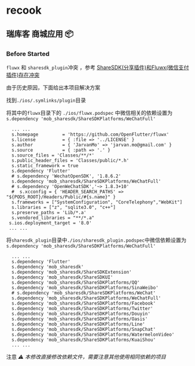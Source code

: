 
# recook

## 瑞库客 商城应用 📦

### Before Started

`fluwx` 和 `sharesdk_plugin`冲突 ，参考 [ShareSDK(分享插件)和Fluwx(微信支付插件)存在冲突](https://github.com/OpenFlutter/fluwx/blob/master/doc/QA_CN.md#sharesdk%E5%88%86%E4%BA%AB%E6%8F%92%E4%BB%B6%E5%92%8Cfluwx%E5%BE%AE%E4%BF%A1%E6%94%AF%E4%BB%98%E6%8F%92%E4%BB%B6%E5%AD%98%E5%9C%A8%E5%86%B2%E7%AA%81)

由于历史原因，下面给出本项目解决方案

找到`./ios/.symlinks/plugin`目录

将其中的`fluwx`目录下的 `./ios/fluwx.podspec` 中微信相关的依赖设置为`s.dependency 'mob_sharesdk/ShareSDKPlatforms/WeChatFull'`

``` podsepec
  ... ...
  s.homepage         = 'https://github.com/OpenFlutter/fluwx'
  s.license          = { :file => '../LICENSE' }
  s.author           = { 'JarvanMo' => 'jarvan.mo@gmail.com' }
  s.source           = { :path => '.' }
  s.source_files = 'Classes/**/*'
  s.public_header_files = 'Classes/public/*.h'
  s.static_framework = true
  s.dependency 'Flutter'
  # s.dependency 'WechatOpenSDK', '1.8.6.2'
  s.dependency 'mob_sharesdk/ShareSDKPlatforms/WeChatFull'
  # s.dependency 'OpenWeChatSDK','~> 1.8.3+10'
  #  s.xcconfig = { 'HEADER_SEARCH_PATHS' => "${PODS_ROOT}/Headers/Public/#{s.name}" }
  s.frameworks = ["SystemConfiguration", "CoreTelephony","WebKit"]
  s.libraries = ["z", "sqlite3.0", "c++"]
  s.preserve_paths = 'Lib/*.a'
  s.vendored_libraries = "**/*.a"
 s.ios.deployment_target = '8.0'
 ... ...
```

将`sharesdk_plugin`目录中`./ios/sharesdk_plugin.podspec`中微信依赖设置为`s.dependency 'mob_sharesdk/ShareSDKPlatforms/WeChatFull'`

``` podspec
  ... ...
  s.dependency 'Flutter'
  s.dependency 'mob_sharesdk'
  s.dependency 'mob_sharesdk/ShareSDKExtension'
  s.dependency 'mob_sharesdk/ShareSDKUI'
  s.dependency 'mob_sharesdk/ShareSDKPlatforms/QQ'
  s.dependency 'mob_sharesdk/ShareSDKPlatforms/SinaWeibo'
  # s.dependency 'mob_sharesdk/ShareSDKPlatforms/WeChat'
  s.dependency 'mob_sharesdk/ShareSDKPlatforms/WeChatFull'
  s.dependency 'mob_sharesdk/ShareSDKPlatforms/Facebook'
  s.dependency 'mob_sharesdk/ShareSDKPlatforms/Twitter'
  s.dependency 'mob_sharesdk/ShareSDKPlatforms/Douyin'
  s.dependency 'mob_sharesdk/ShareSDKPlatforms/Oasis'
  s.dependency 'mob_sharesdk/ShareSDKPlatforms/Line'
  s.dependency 'mob_sharesdk/ShareSDKPlatforms/SnapChat'
  s.dependency 'mob_sharesdk/ShareSDKPlatforms/WatermelonVideo'
  s.dependency 'mob_sharesdk/ShareSDKPlatforms/KuaiShou'
  ... ...
```

注意 *⚠️ 本修改直接修改依赖文件，需要注意其他使用相同依赖的项目*
